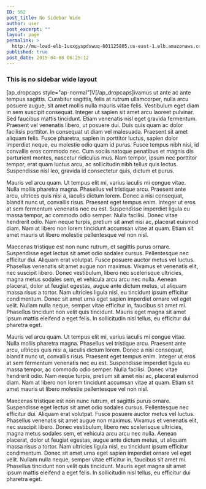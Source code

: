 ```yaml
---
ID: 562
post_title: No Sidebar Wide
author: user
post_excerpt: ""
layout: page
permalink: >
  http://mu-load-elb-1uxxgyspdswuq-801125805.us-east-1.elb.amazonaws.com/no-sidebar-wide/
published: true
post_date: 2015-04-08 06:25:12
---
```

<h3>This is no sidebar wide layout</h3>
[ap_dropcaps style="ap-normal"]V[/ap_dropcaps]ivamus ut ante ac ante tempus sagittis. Curabitur sagittis, felis at rutrum ullamcorper, nulla arcu posuere augue, sit amet mollis nulla mauris vitae felis. Vestibulum eget diam in sem suscipit consequat. Integer ut sapien sit amet arcu laoreet pulvinar. Sed faucibus mattis tincidunt. Etiam venenatis nisl eget gravida fermentum. Praesent vel venenatis libero, ut posuere dui. Duis quis quam ac dolor facilisis porttitor. In consequat ut diam vel malesuada. Praesent sit amet aliquam felis. Fusce pharetra, sapien in porttitor luctus, sapien dolor imperdiet neque, eu molestie odio quam id purus. Fusce tempus nibh nisi, id convallis eros commodo nec. Cum sociis natoque penatibus et magnis dis parturient montes, nascetur ridiculus mus. Nam tempor, ipsum nec porttitor tempor, erat quam luctus arcu, ac sollicitudin nibh tellus quis lectus. Suspendisse nisl leo, gravida id consectetur quis, dictum et purus.

Mauris vel arcu quam. Ut tempus elit mi, varius iaculis mi congue vitae. Nulla mollis pharetra magna. Phasellus vel tristique arcu. Praesent ante arcu, ultrices quis nisi a, iaculis dictum lorem. Donec a nisi consequat, blandit nunc ut, convallis risus. Praesent eget tempus enim. Integer ut eros at sem fermentum venenatis nec eu est. Suspendisse imperdiet ligula eu massa tempor, ac commodo odio semper. Nulla facilisi. Donec vitae hendrerit odio. Nam neque turpis, pretium sit amet nisi ac, placerat euismod diam. Nam at libero non lorem tincidunt accumsan vitae at quam. Etiam sit amet mauris ut libero molestie pellentesque vel non nisl.

Maecenas tristique est non nunc rutrum, et sagittis purus ornare. Suspendisse eget lectus sit amet odio sodales cursus. Pellentesque nec efficitur dui. Aliquam erat volutpat. Fusce posuere auctor metus vel luctus. Phasellus venenatis sit amet augue non maximus. Vivamus et venenatis elit, nec suscipit libero. Donec vestibulum, libero nec scelerisque ultricies, magna metus sodales sem, et vehicula arcu arcu nec nulla. Aenean placerat, dolor ut feugiat egestas, augue ante dictum metus, ut aliquam massa risus a tortor. Nam ultricies ligula nisl, eu tincidunt ipsum efficitur condimentum. Donec sit amet urna eget sapien imperdiet ornare vel eget velit. Nullam nulla neque, semper vitae efficitur in, faucibus sit amet mi. Phasellus tincidunt non velit quis tincidunt. Mauris eget magna sit amet ipsum mattis eleifend a eget felis. In sollicitudin nisl tellus, eu efficitur dui pharetra eget.

Mauris vel arcu quam. Ut tempus elit mi, varius iaculis mi congue vitae. Nulla mollis pharetra magna. Phasellus vel tristique arcu. Praesent ante arcu, ultrices quis nisi a, iaculis dictum lorem. Donec a nisi consequat, blandit nunc ut, convallis risus. Praesent eget tempus enim. Integer ut eros at sem fermentum venenatis nec eu est. Suspendisse imperdiet ligula eu massa tempor, ac commodo odio semper. Nulla facilisi. Donec vitae hendrerit odio. Nam neque turpis, pretium sit amet nisi ac, placerat euismod diam. Nam at libero non lorem tincidunt accumsan vitae at quam. Etiam sit amet mauris ut libero molestie pellentesque vel non nisl.

Maecenas tristique est non nunc rutrum, et sagittis purus ornare. Suspendisse eget lectus sit amet odio sodales cursus. Pellentesque nec efficitur dui. Aliquam erat volutpat. Fusce posuere auctor metus vel luctus. Phasellus venenatis sit amet augue non maximus. Vivamus et venenatis elit, nec suscipit libero. Donec vestibulum, libero nec scelerisque ultricies, magna metus sodales sem, et vehicula arcu arcu nec nulla. Aenean placerat, dolor ut feugiat egestas, augue ante dictum metus, ut aliquam massa risus a tortor. Nam ultricies ligula nisl, eu tincidunt ipsum efficitur condimentum. Donec sit amet urna eget sapien imperdiet ornare vel eget velit. Nullam nulla neque, semper vitae efficitur in, faucibus sit amet mi. Phasellus tincidunt non velit quis tincidunt. Mauris eget magna sit amet ipsum mattis eleifend a eget felis. In sollicitudin nisl tellus, eu efficitur dui pharetra eget.